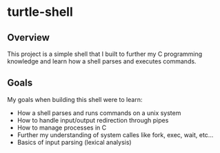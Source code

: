 # turtle-shell

## Overview
This project is a simple shell that I built to further my C programming knowledge and
learn how a shell parses and executes commands.

## Goals

My goals when building this shell were to learn:
- How a shell parses and runs commands on a unix system
- How to handle input/output redirection through pipes
- How to manage processes in C
- Further my understanding of system calles like fork, exec, wait, etc...
- Basics of input parsing (lexical analysis)
